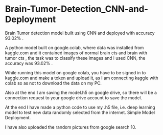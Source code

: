 # Brain-Tumor-Detection_CNN-and-Deployment
Brain Tumor detection model built using CNN and deployed with accuracy 93.02% .

A python model built on google.colab, where data was installed from kaggle.com and it contained images of normal brain cts and brain with tumor cts , the task was to classify these images and I used CNN, the accuracy was 93.02% .

While running this model on google colab, you have to be signed in to kaggle.com and make a token and upload it, as I am connecting kaggle with colab so as not to download the data on my PC.

Also at the end I am saving the model.h5 on google drive, so there will be a connection request to your google drive account to save the model.

At the end I have made a python code to use my .h5 file, i.e. deep learning model to test new data randomly selected from the internet. Simple Model Deployment.

I have also uploaded the random pictures from google search 10.
